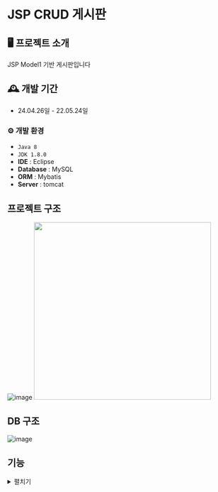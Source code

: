 # JSP CRUD 게시판 


## 🖥️ 프로젝트 소개
JSP Model1 기반 게시판입니다 

## 🕰️ 개발 기간
* 24.04.26일 - 22.05.24일


### ⚙️ 개발 환경
- `Java 8`
- `JDK 1.8.0`
- **IDE** : Eclipse 
- **Database** : MySQL
- **ORM** : Mybatis
- **Server** : tomcat

## 프로젝트 구조 
![image](https://github.com/sk5614/jsp_board1/assets/169679888/75fa422b-8c84-49ce-9177-00f848b3efc4)
<img src="https://github.com/sk5614/jsp_board1/assets/169679888/50453faf-8544-4afc-b6be-86c8c19a50f7" width="400" height="400"/>


## DB 구조 
![image](https://github.com/sk5614/jsp_board1/assets/169679888/0bd53f5f-dc1c-4be4-9e8a-f26cd6f053f6)

## 기능 
<details> 
	<summary>펼치기 </summary>

#### 작성
![write](https://github.com/sk5614/jsp_board1/assets/169679888/6b2b9af0-adec-47e7-9343-aff097ed0b79)
<details>
	<summary>SQL 쿼리문 </summary>
    
        INSERT INTO board (b_title, b_content, b_date)
        VALUES (#{bTitle}, #{bContent}, NOW() );
   
</details>

- 
#### 삭제 - 
![delete](https://github.com/sk5614/jsp_board1/assets/169679888/e47684b7-79ff-45ec-a227-8be32f7c6b1a)
<details>
	<summary>SQL 쿼리문 </summary>
    	DELETE 
    	FROM board
    	WHERE b_id=#{bId}
   
</details>

- 
#### 수정 - 
![edit](https://github.com/sk5614/jsp_board1/assets/169679888/51c6af24-7a0d-4b22-bb7f-0a8eb5bb9635)
-<details>
	<summary>SQL 쿼리문 </summary>
    
    	UPDATE board
    	SET b_title=#{bTitle},
    		b_content=#{bContent}
    	WHERE b_id=#{bId}	
</details>


#### 답글 - 
![reply](https://github.com/sk5614/jsp_board1/assets/169679888/9ab6de7b-1021-4412-a03f-39cbcd63aa5d)

<details>
	<summary>SQL 쿼리문 </summary>
        INSERT INTO board (b_title, b_content, b_date, b_group, b_order, b_depth)
    	VALUES (#{bTitle},#{bContent}, NOW(), #{bGroup}, #{bOrder}+1, #{bDepth}+1)
     		UPDATE board 
	
        SET b_order=b_order+1 
		WHERE b_group=#{bGroup} and b_order>#{bOrder} and b_id!=LAST_INSERT_ID() 
   
   
</details>
